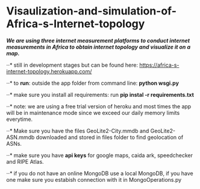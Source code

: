 # Visaulization-and-simulation-of-Africa-s-Internet-topology

**_We are using three internet measurement platforms to conduct internet measurements in Africa to obtain internet topology and visualize it on a map._**



⋅⋅* still in development stages but can be found here: https://africa-s-internet-topology.herokuapp.com/

⋅⋅* to **run**: outside the app folder from command line: **python wsgi.py**

⋅⋅* make sure you install all requirements: run **pip instal -r requirements.txt**

⋅⋅* note: we are using a free trial version of heroku and most times the app will be in maintenance mode since we exceed our daily memory limits everytime.

⋅⋅* Make sure you have the files GeoLite2-City.mmdb and GeoLite2-ASN.mmdb downloaded and stored in files folder to find geolocation of ASNs.
  
⋅⋅* make sure you have **api keys** for google maps, caida ark, speedchecker and RIPE Atlas.

⋅⋅* if you do not have an online MongoDB use a local MongoDB, if you have one make sure you estabish connection with it in MongoOperations.py